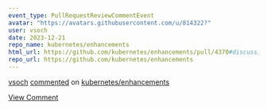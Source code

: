 ```yaml
---
event_type: PullRequestReviewCommentEvent
avatar: "https://avatars.githubusercontent.com/u/814322?"
user: vsoch
date: 2023-12-21
repo_name: kubernetes/enhancements
html_url: https://github.com/kubernetes/enhancements/pull/4370#discussion_r1434364916
repo_url: https://github.com/kubernetes/enhancements
---
```


<a href='https://github.com/vsoch' target='_blank'>vsoch</a> <a href='https://github.com/kubernetes/enhancements/pull/4370#discussion_r1434364916' target='_blank'>commented</a> on <a href='https://github.com/kubernetes/enhancements' target='_blank'>kubernetes/enhancements</a>

<a href='https://github.com/kubernetes/enhancements/pull/4370#discussion_r1434364916' target='_blank'>View Comment</a>